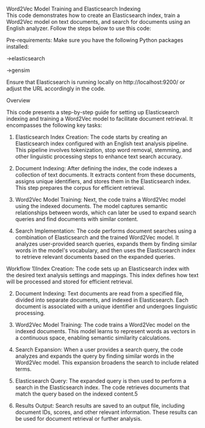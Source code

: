 
Word2Vec Model Training and Elasticsearch Indexing  
This code demonstrates how to create an Elasticsearch index, train a Word2Vec model on text documents, and search for documents using an English analyzer. Follow the steps below to use this code:


Pre-requirements:
Make sure you have the following Python packages installed:

  ->elasticsearch
  
  ->gensim
  
Ensure that Elasticsearch is running locally on http://localhost:9200/ or adjust the URL accordingly in the code.

Overview

This code presents a step-by-step guide for setting up Elasticsearch indexing and training a Word2Vec model to facilitate document retrieval. It encompasses the following key tasks:

1) Elasticsearch Index Creation: The code starts by creating an Elasticsearch index configured with an English text analysis pipeline. This pipeline involves tokenization, stop word removal, stemming, and other linguistic processing steps to   enhance text search accuracy.

2) Document Indexing: After defining the index, the code indexes a collection of text documents. It extracts content from these documents, assigns unique identifiers, and stores them in the Elasticsearch index. This step prepares the corpus for efficient retrieval.

3) Word2Vec Model Training: Next, the code trains a Word2Vec model using the indexed documents. The model captures semantic relationships between words, which can later be used to expand search queries and find documents with similar content.

4) Search Implementation: The code performs document searches using a combination of Elasticsearch and the trained Word2Vec model. It analyzes user-provided search queries, expands them by finding similar words in the model's vocabulary, and then uses the Elasticsearch index to retrieve relevant documents based on the expanded queries.

Workflow
1)Index Creation: 
    The code sets up an Elasticsearch index with the desired text analysis settings and mappings. This index defines how text will be processed and stored for efficient retrieval.

2) Document Indexing:
   Text documents are read from a specified file, divided into separate documents, and indexed in Elasticsearch. Each document is associated with a unique identifier and undergoes linguistic processing.

3) Word2Vec Model Training:
   The code trains a Word2Vec model on the indexed documents. This model learns to represent words as vectors in a continuous space, enabling semantic similarity calculations.

4) Search Expansion:
   When a user provides a search query, the code analyzes and expands the query by finding similar words in the Word2Vec model. This expansion broadens the search to include related terms.

5) Elasticsearch Query:
   The expanded query is then used to perform a search in the Elasticsearch index. The code retrieves documents that match the query based on the indexed content.5

6) Results Output:
   Search results are saved to an output file, including document IDs, scores, and other relevant information. These results can be used for document retrieval or further analysis.
